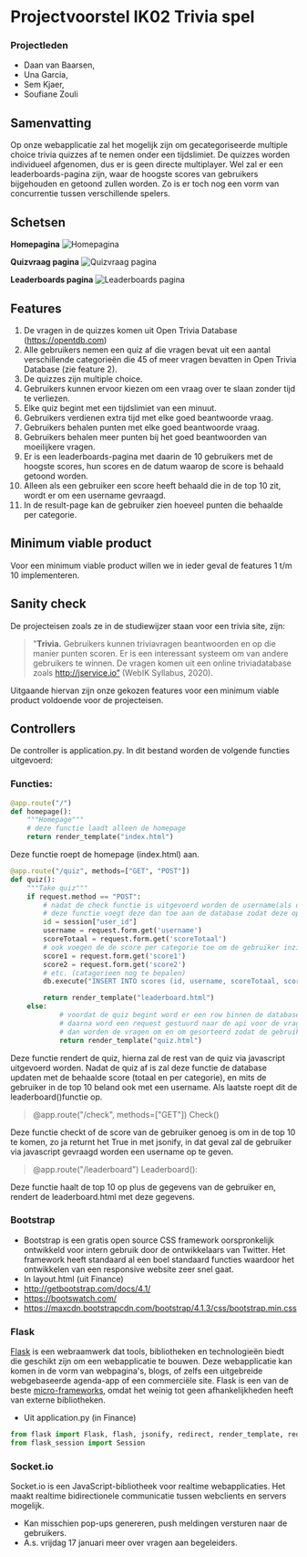 # Projectvoorstel IK02 Trivia spel
### Projectleden 
* Daan van Baarsen, 
* Una Garcia, 
* Sem Kjaer, 
* Soufiane Zouli

## Samenvatting
Op onze webapplicatie zal het mogelijk zijn om gecategoriseerde multiple choice trivia quizzes af te nemen onder een tijdslimiet. De quizzes worden individueel afgenomen, dus er is geen directe multiplayer. Wel zal er een leaderboards-pagina zijn, waar de hoogste scores van gebruikers bijgehouden en getoond zullen worden. Zo is er toch nog een vorm van concurrentie tussen verschillende spelers.

## Schetsen
**Homepagina**
![Homepagina](https://i.imgur.com/m2AtHsf.png)

**Quizvraag pagina**
![Quizvraag pagina](https://i.imgur.com/AWXJi1A.png)

**Leaderboards pagina**
![Leaderboards pagina](https://i.imgur.com/DC73y4T.png)

## Features
1.  De vragen in de quizzes komen uit Open Trivia Database (https://opentdb.com)
2. Alle gebruikers nemen een quiz af die vragen bevat uit een aantal verschillende categorieën die 45 of meer vragen bevatten in Open Trivia Database (zie feature 2).
3. De quizzes zijn multiple choice.
4. Gebruikers kunnen ervoor kiezen om een vraag over te slaan zonder tijd te verliezen.
5. Elke quiz begint met een tijdslimiet van een minuut.
6. Gebruikers verdienen extra tijd met elke goed beantwoorde vraag.
7. Gebruikers behalen punten met elke goed beantwoorde vraag.
8. Gebruikers behalen meer punten bij het goed beantwoorden van moeilijkere vragen.
9. Er is een leaderboards-pagina met daarin de 10 gebruikers met de hoogste scores, hun scores en de datum waarop de score is behaald getoond worden.
10. Alleen als een gebruiker een score heeft behaald die in de top 10 zit, wordt er om een username gevraagd.
11. In de result-page kan de gebruiker zien hoeveel punten die behaalde per categorie.


## Minimum viable product
Voor een minimum viable product willen we in ieder geval de features 1 t/m 10 implementeren.

## Sanity check
De projecteisen zoals ze in de studiewijzer staan voor een trivia site, zijn: 
>"**Trivia.** Gebruikers kunnen triviavragen beantwoorden en op die manier punten scoren. Er is een interessant systeem om van andere gebruikers te winnen. De vragen komen uit een online triviadatabase zoals http://jservice.io” (WebIK Syllabus, 2020). 

Uitgaande hiervan zijn onze gekozen features voor een minimum viable product voldoende voor de projecteisen.

## Controllers
De controller is application.py. In dit bestand worden de volgende functies uitgevoerd:
###  Functies:
```py
@app.route("/")
def homepage():
    """Homepage"""
    # deze functie laadt alleen de homepage
    return render_template("index.html")
```
Deze functie roept de homepage (index.html) aan.
```py
@app.route("/quiz", methods=["GET", "POST"])
def quiz():
    """Take quiz"""
    if request.method == "POST":
        # nadat de check functie is uitgevoerd worden de username(als de gebruiker in de top 10 zit) en de score gesubmit
        # deze functie voegt deze dan toe aan de database zodat deze op de leaderboard weergegeven kunnen worden
        id = session["user_id"]
        username = request.form.get('username')
        scoreTotaal = request.form.get('scoreTotaal')
        # ook voegen de de score per categorie toe om de gebruiker inzicht te gevenen in zijn prestaties per catagorie
        score1 = request.form.get('score1')
        score2 = request.form.get('score2')
        # etc. (catagorieen nog te bepalen)
        db.execute("INSERT INTO scores (id, username, scoreTotaal, score1, score2, etc., date) VALUES (:sessionid, :username, :score)",

        return render_template("leaderboard.html")
	else:
	        # voordat de quiz begint word er een row binnen de database met daarin een user id aangemaakt voor de gebruiker
	        # daarna word een request gestuurd naar de api voor de vragen die in de quiz moeten komen (50 per categorie, 5 categorieen)
	        # dan worden de vragen om en om gesorteerd zodat de gebruiker ongeveer hetzelfde aantal vragen uit elke catagorie krijgt
	        return render_template("quiz.html")
```
Deze functie rendert de quiz, hierna zal de rest van de quiz via javascript uitgevoerd worden. Nadat de quiz af is zal deze functie de database updaten met de behaalde score (totaal en per categorie), en mits de gebruiker in de top 10 beland ook met een username. Als laatste roept dit de leaderboard()functie op.

>@app.route("/check", methods=["GET"])
Check()

Deze functie checkt of de score van de gebruiker genoeg is om in de top 10 te komen, zo ja returnt het True in met jsonify, in dat geval zal de gebruiker via javascript gevraagd worden een username op te geven.

>@app.route("/leaderboard")
Leaderboard():

Deze functie haalt de top 10 op plus de gegevens van de gebruiker en, rendert de leaderboard.html met deze gegevens.

### Bootstrap
 - Bootstrap is een gratis open source CSS framework oorspronkelijk ontwikkeld voor intern gebruik door de ontwikkelaars van Twitter. Het framework heeft standaard al een boel standaard functies waardoor het ontwikkelen van een responsive website zeer snel gaat.
 - In layout.html (uit Finance)
 - http://getbootstrap.com/docs/4.1/
 - https://bootswatch.com/
 - https://maxcdn.bootstrapcdn.com/bootstrap/4.1.3/css/bootstrap.min.css
 
### Flask

[Flask](https://flask.palletsprojects.com/) is een webraamwerk dat tools, bibliotheken en technologieën biedt die geschikt zijn om een webapplicatie te bouwen. Deze webapplicatie kan komen in de vorm van webpagina's, blogs, of zelfs een uitgebreide webgebaseerde agenda-app of een commerciële site.
Flask is een van de beste [micro-frameworks](https://en.wikipedia.org/wiki/Microframework), omdat het weinig tot geen afhankelijkheden heeft van externe bibliotheken.

- Uit application.py (in Finance)
```python
from flask import Flask, flash, jsonify, redirect, render_template, request, session
from flask_session import Session
```

### Socket.io
Socket.io is een JavaScript-bibliotheek voor realtime webapplicaties. Het maakt realtime bidirectionele communicatie tussen webclients en servers mogelijk.

- Kan misschien pop-ups genereren, push meldingen versturen naar de gebruikers.
- A.s. vrijdag 17 januari meer over vragen aan begeleiders.

<!--stackedit_data:
eyJoaXN0b3J5IjpbLTIwNTEyMTcxMTAsNDA0OTY4MTYwXX0=
-->